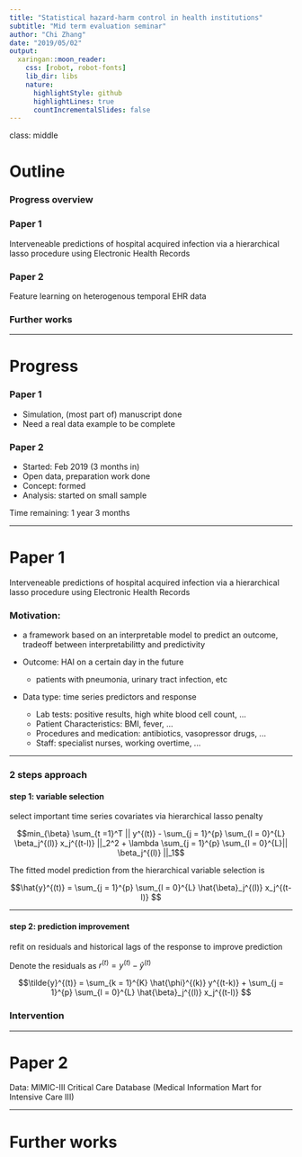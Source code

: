 ```yaml
---
title: "Statistical hazard-harm control in health institutions"
subtitle: "Mid term evaluation seminar"
author: "Chi Zhang"
date: "2019/05/02"
output:
  xaringan::moon_reader:
    css: [robot, robot-fonts]
    lib_dir: libs
    nature:
      highlightStyle: github
      highlightLines: true
      countIncrementalSlides: false
---
```


class: middle

# Outline

### Progress overview
### Paper 1

Interveneable predictions of hospital acquired infection via a hierarchical lasso procedure using Electronic Health Records

### Paper 2

Feature learning on heterogenous temporal EHR data 

### Further works 



---

# Progress

### Paper 1 

- Simulation, (most part of) manuscript done 
- Need a real data example to be complete 

### Paper 2

- Started: Feb 2019 (3 months in)
- Open data, preparation work done
- Concept: formed
- Analysis: started on small sample



Time remaining: 1 year 3 months

---

# Paper 1 


Interveneable predictions of hospital acquired infection via a hierarchical lasso procedure using Electronic Health Records

### Motivation:

- a framework based on an interpretable model to predict an outcome, tradeoff between interpretabilitty and predictivity


- Outcome: HAI on a certain day in the future 
  - patients with pneumonia, urinary tract infection, etc
  
- Data type: time series predictors and response  
  - Lab tests: positive results, high white blood cell count, … 
  - Patient Characteristics: BMI, fever, ...
  - Procedures and medication: antibiotics, vasopressor drugs, ...
  - Staff: specialist nurses, working overtime, ...





---



### 2 steps approach

#### step 1: variable selection

select important time series covariates via hierarchical lasso penalty

$$min_{\beta} \sum_{t =1}^T || y^{(t)}  - \sum_{j = 1}^{p}  \sum_{l = 0}^{L} \beta_j^{(l)}  x_j^{(t-l)} ||_2^2 + \lambda \sum_{j = 1}^{p}  \sum_{l = 0}^{L}|| \beta_j^{(l)} ||_1$$

The fitted model prediction from the hierarchical variable selection is 

$$\hat{y}^{(t)} = \sum_{j = 1}^{p}  \sum_{l = 0}^{L} \hat{\beta}_j^{(l)}  x_j^{(t-l)} $$





---

#### step 2: prediction improvement

refit on residuals and historical lags of the response to improve prediction

Denote the residuals as $r^{(t)} = y^{(t)} - \hat{y}^{(t)}$

$$\tilde{y}^{(t)} =  \sum_{k = 1}^{K} \hat{\phi}^{(k)}  y^{(t-k)} + \sum_{j = 1}^{p}  \sum_{l = 0}^{L} \hat{\beta}_j^{(l)}  x_j^{(t-l)} $$



### Intervention









---

# Paper 2

Data: MIMIC-III Critical Care Database (Medical Information Mart for Intensive Care III)











---

# Further works 









